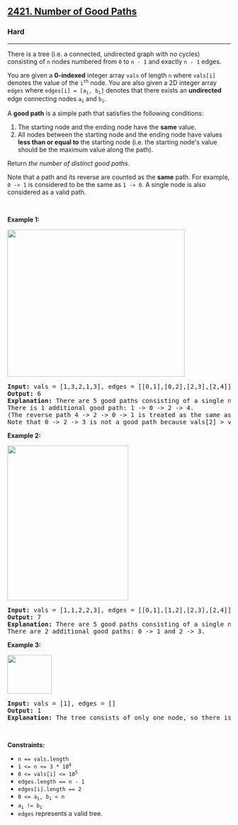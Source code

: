 <h2><a href="https://leetcode.com/problems/number-of-good-paths/">2421. Number of Good Paths</a></h2><h3>Hard</h3><hr><div data-read-aloud-multi-block="true"><p>There is a tree (i.e. a connected, undirected graph with no cycles) consisting of <code>n</code> nodes numbered from <code>0</code> to <code>n - 1</code> and exactly <code>n - 1</code> edges.</p>

<p>You are given a <strong>0-indexed</strong> integer array <code>vals</code> of length <code>n</code> where <code>vals[i]</code> denotes the value of the <code>i<sup>th</sup></code> node. You are also given a 2D integer array <code>edges</code> where <code>edges[i] = [a<sub>i</sub>, b<sub>i</sub>]</code> denotes that there exists an <strong>undirected</strong> edge connecting nodes <code>a<sub>i</sub></code> and <code>b<sub>i</sub></code>.</p>

<p>A <strong>good path</strong> is a simple path that satisfies the following conditions:</p>

<ol>
	<li>The starting node and the ending node have the <strong>same</strong> value.</li>
	<li>All nodes between the starting node and the ending node have values <strong>less than or equal to</strong> the starting node (i.e. the starting node's value should be the maximum value along the path).</li>
</ol>

<p>Return <em>the number of distinct good paths</em>.</p>

<p>Note that a path and its reverse are counted as the <strong>same</strong> path. For example, <code>0 -&gt; 1</code> is considered to be the same as <code>1 -&gt; 0</code>. A single node is also considered as a valid path.</p>

<p>&nbsp;</p>
<p><strong class="example">Example 1:</strong></p>
<img alt="" src="https://assets.leetcode.com/uploads/2022/08/04/f9caaac15b383af9115c5586779dec5.png" style="width: 400px; height: 333px;">
<pre><strong>Input:</strong> vals = [1,3,2,1,3], edges = [[0,1],[0,2],[2,3],[2,4]]
<strong>Output:</strong> 6
<strong>Explanation:</strong> There are 5 good paths consisting of a single node.
There is 1 additional good path: 1 -&gt; 0 -&gt; 2 -&gt; 4.
(The reverse path 4 -&gt; 2 -&gt; 0 -&gt; 1 is treated as the same as 1 -&gt; 0 -&gt; 2 -&gt; 4.)
Note that 0 -&gt; 2 -&gt; 3 is not a good path because vals[2] &gt; vals[0].
</pre>

<p><strong class="example">Example 2:</strong></p>
<img alt="" src="https://assets.leetcode.com/uploads/2022/08/04/149d3065ec165a71a1b9aec890776ff.png" style="width: 273px; height: 350px;">
<pre><strong>Input:</strong> vals = [1,1,2,2,3], edges = [[0,1],[1,2],[2,3],[2,4]]
<strong>Output:</strong> 7
<strong>Explanation:</strong> There are 5 good paths consisting of a single node.
There are 2 additional good paths: 0 -&gt; 1 and 2 -&gt; 3.
</pre>

<p><strong class="example">Example 3:</strong></p>
<img alt="" src="https://assets.leetcode.com/uploads/2022/08/04/31705e22af3d9c0a557459bc7d1b62d.png" style="width: 100px; height: 88px;">
<pre><strong>Input:</strong> vals = [1], edges = []
<strong>Output:</strong> 1
<strong>Explanation:</strong> The tree consists of only one node, so there is one good path.
</pre>

<p>&nbsp;</p>
<p><strong>Constraints:</strong></p>

<ul>
	<li><code>n == vals.length</code></li>
	<li><code>1 &lt;= n &lt;= 3 * 10<sup>4</sup></code></li>
	<li><code>0 &lt;= vals[i] &lt;= 10<sup>5</sup></code></li>
	<li><code>edges.length == n - 1</code></li>
	<li><code>edges[i].length == 2</code></li>
	<li><code>0 &lt;= a<sub>i</sub>, b<sub>i</sub> &lt; n</code></li>
	<li><code>a<sub>i</sub> != b<sub>i</sub></code></li>
	<li><code>edges</code> represents a valid tree.</li>
</ul>
</div>